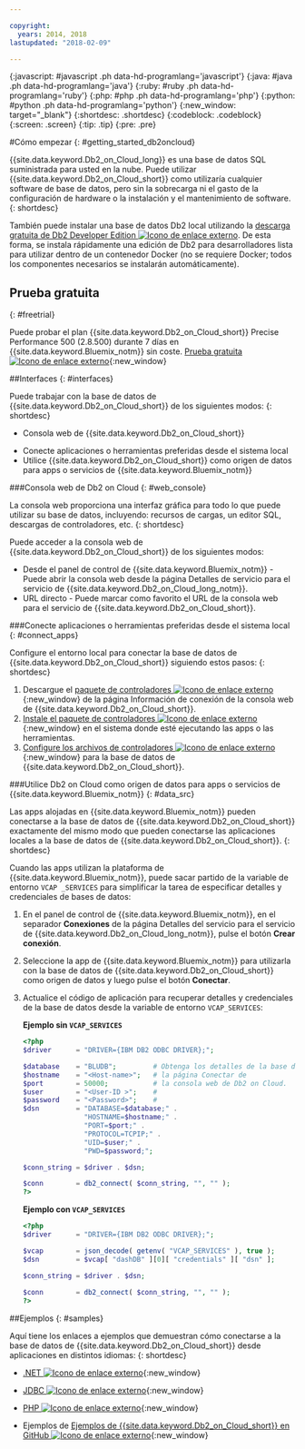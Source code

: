```yaml
---

copyright:
  years: 2014, 2018
lastupdated: "2018-02-09"

---
```


<!-- Attribute definitions --> 
{:javascript: #javascript .ph data-hd-programlang='javascript'}
{:java: #java .ph data-hd-programlang='java'}
{:ruby: #ruby .ph data-hd-programlang='ruby'}
{:php: #php .ph data-hd-programlang='php'}
{:python: #python .ph data-hd-programlang='python'}
{:new_window: target="_blank"}
{:shortdesc: .shortdesc}
{:codeblock: .codeblock}
{:screen: .screen}
{:tip: .tip}
{:pre: .pre}

#Cómo empezar
{: #getting_started_db2oncloud}

{{site.data.keyword.Db2_on_Cloud_long}} es una base de datos SQL suministrada para usted en la nube. Puede utilizar {{site.data.keyword.Db2_on_Cloud_short}} como utilizaría cualquier software de base de datos, pero sin la sobrecarga ni el gasto de la configuración de hardware o la instalación y el mantenimiento de software. 
{: shortdesc}

También puede instalar una base de datos Db2 local utilizando la [descarga gratuita de Db2 Developer Edition ![Icono de enlace externo](../../icons/launch-glyph.svg "Icono de enlace externo")](https://www.ibm.com/us-en/marketplace/ibm-db2-direct-and-developer-editions). De esta forma, se instala rápidamente una edición de Db2 para desarrolladores lista para utilizar dentro de un contenedor Docker (no se requiere Docker; todos los componentes necesarios se instalarán automáticamente). 

## Prueba gratuita
{: #freetrial}

Puede probar el plan {{site.data.keyword.Db2_on_Cloud_short}} Precise Performance 500 (2.8.500) durante 7 días en {{site.data.keyword.Bluemix_notm}} sin coste. [Prueba gratuita ![Icono de enlace externo](../../icons/launch-glyph.svg "Icono de enlace externo")](https://console.bluemix.net/catalog/services/db2){:new_window}

##Interfaces
{: #interfaces}

Puede trabajar con la base de datos de {{site.data.keyword.Db2_on_Cloud_short}} de los siguientes modos:
{: shortdesc}

   * Consola web de {{site.data.keyword.Db2_on_Cloud_short}}
<!--   * REST APIs -->
   * Conecte aplicaciones o herramientas preferidas desde el sistema local
   * Utilice {{site.data.keyword.Db2_on_Cloud_short}} como origen de datos para apps o servicios de {{site.data.keyword.Bluemix_notm}} 

###Consola web de Db2 on Cloud
{: #web_console}

La consola web proporciona una interfaz gráfica para todo lo que puede utilizar su base de datos, incluyendo: recursos de cargas, un editor SQL, descargas de controladores, etc.
{: shortdesc}

<!-- ![View of Db2 on Cloud web console dashboard page](images/console_v2.png) -->
<!-- ![View of {{site.data.keyword.dashdbshort_notm}} web console dashboard page](images/console_v2.jpg) -->

<!-- Click the link to take a tour of the Db2 web console: [General tour ![External link icon](../../icons/launch-glyph.svg "External link icon")](http://ibm.biz/dashdb-general-quick-tour){:new_window}. -->

Puede acceder a la consola web de {{site.data.keyword.Db2_on_Cloud_short}} de los siguientes modos:
   * Desde el panel de control de {{site.data.keyword.Bluemix_notm}} - Puede abrir la consola web desde la página Detalles de servicio para el servicio de {{site.data.keyword.Db2_on_Cloud_long_notm}}.
   * URL directo - Puede marcar como favorito el URL de la consola web para el servicio de {{site.data.keyword.Db2_on_Cloud_short}}.

<!-- ###REST APIs
{: #apis}

With Db2 Warehouse plans, you can perform tasks related to file management, loading data, and running R scripts by using the [Db2 Warehouse REST API ![External link icon](../../icons/launch-glyph.svg "External link icon")](http://ibm.biz/dashdb-api){:new_window}.
{: shortdesc} -->

###Conecte aplicaciones o herramientas preferidas desde el sistema local
{: #connect_apps}

Configure el entorno local para conectar la base de datos de {{site.data.keyword.Db2_on_Cloud_short}} siguiendo estos pasos:
{: shortdesc}

1. Descargue el [paquete de controladores ![Icono de enlace externo](../../icons/launch-glyph.svg "Icono de enlace externo")](https://www.ibm.com/support/knowledgecenter/SS6NHC/com.ibm.swg.im.dashdb.doc/connecting/connect_driver_package.html){:new_window} de la página Información de conexión de la consola web de {{site.data.keyword.Db2_on_Cloud_short}}.
2. [Instale el paquete de controladores ![Icono de enlace externo](../../icons/launch-glyph.svg "Icono de enlace externo")](https://www.ibm.com/support/knowledgecenter/SS6NHC/com.ibm.swg.im.dashdb.doc/connecting/connect_driver_package_install.html){:new_window} en el sistema donde esté ejecutando las apps o las herramientas.
3. [Configure los archivos de controladores ![Icono de enlace externo](../../icons/launch-glyph.svg "Icono de enlace externo")](https://www.ibm.com/support/knowledgecenter/en/SS6NHC/com.ibm.swg.im.dashdb.doc/connecting/connect_driver_package_config.html){:new_window} para la base de datos de {{site.data.keyword.Db2_on_Cloud_short}}.

###Utilice Db2 on Cloud como origen de datos para apps o servicios de {{site.data.keyword.Bluemix_notm}} 
{: #data_src}

Las apps alojadas en {{site.data.keyword.Bluemix_notm}} pueden conectarse a la base de datos de {{site.data.keyword.Db2_on_Cloud_short}} exactamente del mismo modo que pueden conectarse las aplicaciones locales a la base de datos de {{site.data.keyword.Db2_on_Cloud_short}}.
{: shortdesc}

Cuando las apps utilizan la plataforma de {{site.data.keyword.Bluemix_notm}}, puede sacar partido de la variable de entorno `VCAP _SERVICES` para simplificar la tarea de especificar detalles y credenciales de bases de datos:
1. En el panel de control de {{site.data.keyword.Bluemix_notm}}, en el separador **Conexiones** de la página Detalles del servicio para el servicio de {{site.data.keyword.Db2_on_Cloud_long_notm}}, pulse el botón **Crear conexión**.
2. Seleccione la app de {{site.data.keyword.Bluemix_notm}} para utilizarla con la base de datos de {{site.data.keyword.Db2_on_Cloud_short}} como origen de datos y luego pulse el botón **Conectar**.
3. Actualice el código de aplicación para recuperar detalles y credenciales de la base de datos desde la variable de entorno `VCAP_SERVICES`:

    **Ejemplo sin `VCAP_SERVICES`**

    ```php
    <?php
    $driver      = "DRIVER={IBM DB2 ODBC DRIVER};";

    $database    = "BLUDB";         # Obtenga los detalles de la base de datos desde
    $hostname    = "<Host-name>";   # la página Conectar de
    $port        = 50000;           # la consola web de Db2 on Cloud.
    $user        = "<User-ID >";    #
    $password    = "<Password>";    #
    $dsn         = "DATABASE=$database;" .
                   "HOSTNAME=$hostname;" .
                   "PORT=$port;" .
                   "PROTOCOL=TCPIP;" .
                   "UID=$user;" .
                   "PWD=$password;";

    $conn_string = $driver . $dsn;

    $conn        = db2_connect( $conn_string, "", "" );
    ?>
    ```

    **Ejemplo con `VCAP_SERVICES`**

    ```php
    <?php
    $driver      = "DRIVER={IBM DB2 ODBC DRIVER};";

    $vcap        = json_decode( getenv( "VCAP_SERVICES" ), true );
    $dsn         = $vcap[ "dashDB" ][0][ "credentials" ][ "dsn" ];

    $conn_string = $driver . $dsn;
                                   
    $conn        = db2_connect( $conn_string, "", "" );
    ?>
    ```

##Ejemplos
{: #samples}

Aquí tiene los enlaces a ejemplos que demuestran cómo conectarse a la base de datos de {{site.data.keyword.Db2_on_Cloud_short}} desde aplicaciones en distintos idiomas:
{: shortdesc}

   * [.NET ![Icono de enlace externo](../../icons/launch-glyph.svg "Icono de enlace externo")](https://www.ibm.com/support/knowledgecenter/SS6NHC/com.ibm.swg.im.dashdb.doc/connecting/connect_connecting__net_applications.html){:new_window}
<!-- * [JAVA ![External link icon](../../icons/launch-glyph.svg "External link icon")](https://www.ibm.com/support/knowledgecenter/SS6NHC/com.ibm.swg.im.dashdb.doc/connecting/connect_connecting_java.html){:new_window} -->
   * [JDBC ![Icono de enlace externo](../../icons/launch-glyph.svg "Icono de enlace externo")](https://www.ibm.com/support/knowledgecenter/SS6NHC/com.ibm.swg.im.dashdb.doc/connecting/connect_connecting_jdbc_applications.html){:new_window}
<!-- * [Node.js ![External link icon](../../icons/launch-glyph.svg "External link icon")](https://www.ibm.com/support/knowledgecenter/SS6NHC/com.ibm.swg.im.dashdb.doc/connecting/connect_connecting_nodejs.html){:new_window} -->
   * [PHP ![Icono de enlace externo](../../icons/launch-glyph.svg "Icono de enlace externo")](https://www.ibm.com/support/knowledgecenter/SS6NHC/com.ibm.swg.im.dashdb.doc/connecting/connect_connecting_php.html){:new_window}
<!-- * [Python ![External link icon](../../icons/launch-glyph.svg "External link icon")](https://www.ibm.com/support/knowledgecenter/SS6NHC/com.ibm.swg.im.dashdb.doc/connecting/connect_connecting_python.html){:new_window} -->
   * Ejemplos de [Ejemplos de {{site.data.keyword.Db2_on_Cloud_short}} en GitHub ![Icono de enlace externo](../../icons/launch-glyph.svg "Icono de enlace externo")](https://github.com/IBM-Bluemix/dashdb-nodejs-helloworld){:new_window}


